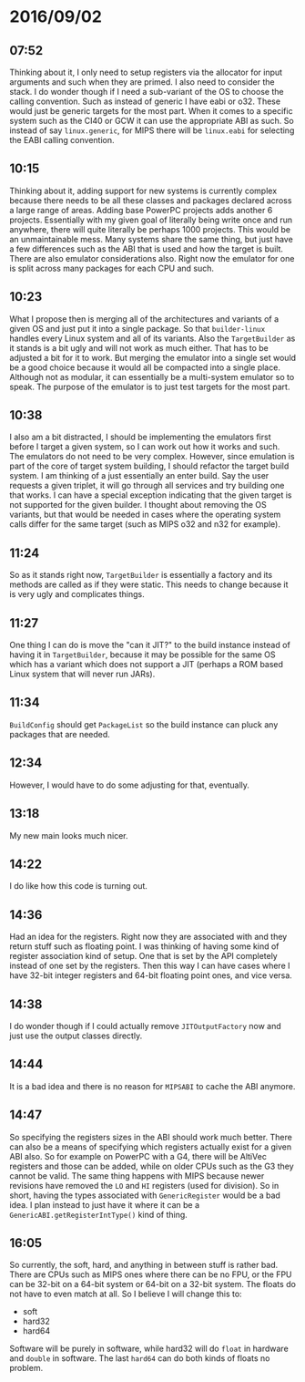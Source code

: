 # 2016/09/02

## 07:52

Thinking about it, I only need to setup registers via the allocator for
input arguments and such when they are primed. I also need to consider the
stack. I do wonder though if I need a sub-variant of the OS to choose the
calling convention. Such as instead of generic I have eabi or o32. These would
just be generic targets for the most part. When it comes to a specific
system such as the CI40 or GCW it can use the appropriate ABI as such. So
instead of say `linux.generic`, for MIPS there will be `linux.eabi` for
selecting the EABI calling convention.

## 10:15

Thinking about it, adding support for new systems is currently complex
because there needs to be all these classes and packages declared across
a large range of areas. Adding base PowerPC projects adds another 6 projects.
Essentially with my given goal of literally being write once and run anywhere,
there will quite literally be perhaps 1000 projects. This would be an
unmaintainable mess. Many systems share the same thing, but just have a few
differences such as the ABI that is used and how the target is built. There
are also emulator considerations also. Right now the emulator for one is
split across many packages for each CPU and such.

## 10:23

What I propose then is merging all of the architectures and variants of a
given OS and just put it into a single package. So that `builder-linux` handles
every Linux system and all of its variants. Also the `TargetBuilder` as it
stands is a bit ugly and will not work as much either. That has to be adjusted
a bit for it to work. But merging the emulator into a single set would be a
good choice because it would all be compacted into a single place. Although
not as modular, it can essentially be a multi-system emulator so to speak. The
purpose of the emulator is to just test targets for the most part.

## 10:38

I also am a bit distracted, I should be implementing the emulators first before
I target a given system, so I can work out how it works and such. The emulators
do not need to be very complex. However, since emulation is part of the core of
target system building, I should refactor the target build system. I am
thinking of a just essentially an enter build. Say the user requests a given
triplet, it will go through all services and try building one that works. I
can have a special exception indicating that the given target is not supported
for the given builder. I thought about removing the OS variants, but that would
be needed in cases where the operating system calls differ for the same target
(such as MIPS o32 and n32 for example).

## 11:24

So as it stands right now, `TargetBuilder` is essentially a factory and its
methods are called as if they were static. This needs to change because it is
very ugly and complicates things.

## 11:27

One thing I can do is move the "can it JIT?" to the build instance instead
of having it in `TargetBuilder`, because it may be possible for the same OS
which has a variant which does not support a JIT (perhaps a ROM based Linux
system that will never run JARs).

## 11:34

`BuildConfig` should get `PackageList` so the build instance can pluck any
packages that are needed.

## 12:34

However, I would have to do some adjusting for that, eventually.

## 13:18

My new main looks much nicer.

## 14:22

I do like how this code is turning out.

## 14:36

Had an idea for the registers. Right now they are associated with and they
return stuff such as floating point. I was thinking of having some kind of
register association kind of setup. One that is set by the API completely
instead of one set by the registers. Then this way I can have cases where I
have 32-bit integer registers and 64-bit floating point ones, and vice
versa.

## 14:38

I do wonder though if I could actually remove `JITOutputFactory` now and just
use the output classes directly.

## 14:44

It is a bad idea and there is no reason for `MIPSABI` to cache the ABI anymore.

## 14:47

So specifying the registers sizes in the ABI should work much better. There
can also be a means of specifying which registers actually exist for a given
ABI also. So for example on PowerPC with a G4, there will be AltiVec registers
and those can be added, while on older CPUs such as the G3 they cannot be
valid. The same thing happens with MIPS because newer revisions have removed
the `LO` and `HI` registers (used for division). So in short, having the types
associated with `GenericRegister` would be a bad idea. I plan instead to just
have it where it can be a `GenericABI.getRegisterIntType()` kind of thing.

## 16:05

So currently, the soft, hard, and anything in between stuff is rather bad.
There are CPUs such as MIPS ones where there can be no FPU, or the FPU can be
32-bit on a 64-bit system or 64-bit on a 32-bit system. The floats do not have
to even match at all. So I believe I will change this to:

 * soft
 * hard32
 * hard64

Software will be purely in software, while hard32 will do `float` in hardware
and `double` in software. The last `hard64` can do both kinds of floats no
problem.

